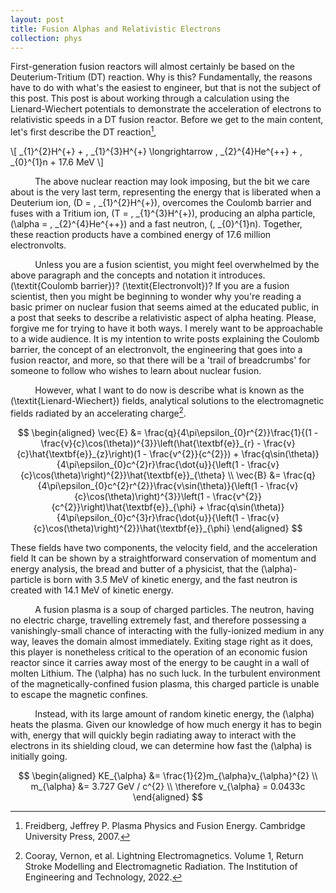 ```yaml
---
layout: post
title: Fusion Alphas and Relativistic Electrons
collection: phys
---
```

First-generation fusion reactors will almost certainly be based on the Deuterium-Tritium (DT) reaction. Why is this? Fundamentally, the reasons have to do with what's the easiest to engineer, but that is not the subject of this post. This post is about working through a calculation using the Lienard-Wiechert potentials to demonstrate the acceleration of electrons to relativistic speeds in a DT fusion reactor. Before we get to the main content, let's first describe the DT reaction[^1],

\\[
_{1}^{2}H^{+} + \, _{1}^{3}H^{+} \longrightarrow \, _{2}^{4}He^{++} + \, _{0}^{1}n + 17.6 MeV 
\\]

$\hspace{1cm}$ The above nuclear reaction may look imposing, but the bit we care about is the very last term, representing the energy that is liberated when a Deuterium ion, \(D = \, _{1}^{2}H^{+}\), overcomes the Coulomb barrier and fuses with a Tritium ion, \(T = \, _{1}^{3}H^{+}\), producing an alpha particle, \(\alpha = \, _{2}^{4}He^{++}\) and a fast neutron, \(\, _{0}^{1}n\). Together, these reaction products have a combined energy of 17.6 million electronvolts. 

$\hspace{1cm}$ Unless you are a fusion scientist, you might feel overwhelmed by the above paragraph and the concepts and notation it introduces. \(\textit{Coulomb barrier}\)? \(\textit{Electronvolt}\)? If you are a fusion scientist, then you might be beginning to wonder why you're reading a basic primer on nuclear fusion that seems aimed at the educated public, in a post that seeks to describe a relativistic aspect of alpha heating. Please, forgive me for trying to have it both ways. I merely want to be approachable to a wide audience. It is my intention to write posts explaining the Coulomb barrier, the concept of an electronvolt, the engineering that goes into a fusion reactor, and more, so that there will be a 'trail of breadcrumbs' for someone to follow who wishes to learn about nuclear fusion.

$\hspace{1cm}$ However, what I want to do now is describe what is known as the \(\textit{Lienard-Wiechert}\) fields, analytical solutions to the electromagnetic fields radiated by an accelerating charge[^2]. 

$$
\begin{aligned}
    \vec{E} &= \frac{q}{4\pi\epsilon_{0}r^{2}}\frac{1}{(1 - \frac{v}{c}\cos(\theta))^{3}}\left(\hat{\textbf{e}}_{r} - \frac{v}{c}\hat{\textbf{e}}_{z}\right)(1 - \frac{v^{2}}{c^{2}}) + \frac{q\sin(\theta)}{4\pi\epsilon_{0}c^{2}r}\frac{\dot{u}}{\left(1 - \frac{v}{c}\cos(\theta)\right)^{2}}\hat{\textbf{e}}_{\theta} \\
    \vec{B} &= \frac{q}{4\pi\epsilon_{0}c^{2}r^{2}}\frac{v\sin(\theta)}{\left(1 - \frac{v}{c}\cos(\theta)\right)^{3}}\left(1 - \frac{v^{2}}{c^{2}}\right)\hat{\textbf{e}}_{\phi} + \frac{q\sin(\theta)}{4\pi\epsilon_{0}c^{3}r}\frac{\dot{u}}{\left(1 - \frac{v}{c}\cos(\theta)\right)^{2}}\hat{\textbf{e}}_{\phi}
\end{aligned}
$$

These fields have two components, the velocity field, and the acceleration field
It can be shown by a straightforward conservation of momentum and energy analysis, the bread and butter of a physicist, that the \(\alpha\)-particle is born with 3.5 MeV of kinetic energy, and the fast neutron is created with 14.1 MeV of kinetic energy.

$\hspace{1cm}$ A fusion plasma is a soup of charged particles. The neutron, having no electric charge, travelling extremely fast, and therefore possessing a vanishingly-small chance of interacting with the fully-ionized medium in any way, leaves the domain almost immediately. Exiting stage right as it does, this player is nonetheless critical to the operation of an economic fusion reactor since it carries away most of the energy to be caught in a wall of molten Lithium. The \(\alpha\) has no such luck. In the turbulent environment of the magnetically-confined fusion plasma, this charged particle is unable to escape the magnetic confines. 

$\hspace{1cm}$ Instead, with its large amount of random kinetic energy, the \(\alpha\) heats the plasma. Given our knowledge of how much energy it has to begin with, energy that will quickly begin radiating away to interact with the electrons in its shielding cloud, we can determine how fast the \(\alpha\) is initially going. 

$$
\begin{aligned}
    KE_{\alpha} &= \frac{1}{2}m_{\alpha}v_{\alpha}^{2} \\
    m_{\alpha} &= 3.727 GeV / c^{2} \\
    \therefore v_{\alpha} = 0.0433c
\end{aligned}
$$



[^1]: Freidberg, Jeffrey P. Plasma Physics and Fusion Energy. Cambridge University Press, 2007. 
[^2]: Cooray, Vernon, et al. Lightning Electromagnetics. Volume 1, Return Stroke Modelling and Electromagnetic Radiation. The Institution of Engineering and Technology, 2022. 